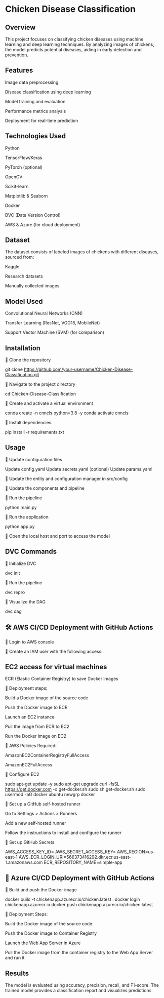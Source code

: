 # Chicken Disease Classification

## Overview

This project focuses on classifying chicken diseases using machine learning and deep learning techniques. By analyzing images of chickens, the model predicts potential diseases, aiding in early detection and prevention.

## Features

Image data preprocessing

Disease classification using deep learning

Model training and evaluation

Performance metrics analysis

Deployment for real-time prediction

## Technologies Used

Python

TensorFlow/Keras

PyTorch (optional)

OpenCV

Scikit-learn

Matplotlib & Seaborn

Docker

DVC (Data Version Control)

AWS & Azure (for cloud deployment)

## Dataset

The dataset consists of labeled images of chickens with different diseases, sourced from:

Kaggle

Research datasets

Manually collected images

## Model Used

Convolutional Neural Networks (CNN)

Transfer Learning (ResNet, VGG16, MobileNet)

Support Vector Machine (SVM) (for comparison)

## Installation

🔹 Clone the repository

 git clone https://github.com/your-username/Chicken-Disease-Classification.git

🔹 Navigate to the project directory

cd Chicken-Disease-Classification

🔹 Create and activate a virtual environment

conda create -n cnncls python=3.8 -y
conda activate cnncls

🔹 Install dependencies

pip install -r requirements.txt

## Usage

🔹 Update configuration files

Update config.yaml
Update secrets.yaml (optional)
Update params.yaml

🔹 Update the entity and configuration manager in src/config

🔹 Update the components and pipeline

🔹 Run the pipeline

python main.py

🔹 Run the application

python app.py

🔹 Open the local host and port to access the model

## DVC Commands

🔹 Initialize DVC

dvc init

🔹 Run the pipeline

dvc repro

🔹 Visualize the DAG

dvc dag

## 🛠️ AWS CI/CD Deployment with GitHub Actions

🔹 Login to AWS console

🔹 Create an IAM user with the following access:

## EC2 access for virtual machines

ECR (Elastic Container Registry) to save Docker images

🔹 Deployment steps:

Build a Docker image of the source code

Push the Docker image to ECR

Launch an EC2 instance

Pull the image from ECR to EC2

Run the Docker image on EC2

🔹 AWS Policies Required:

AmazonEC2ContainerRegistryFullAccess

AmazonEC2FullAccess

🔹 Configure EC2

sudo apt-get update -y
sudo apt-get upgrade
curl -fsSL https://get.docker.com -o get-docker.sh
sudo sh get-docker.sh
sudo usermod -aG docker ubuntu
newgrp docker

🔹 Set up a GitHub self-hosted runner

Go to Settings > Actions > Runners

Add a new self-hosted runner

Follow the instructions to install and configure the runner

🔹 Set up GitHub Secrets

AWS_ACCESS_KEY_ID=
AWS_SECRET_ACCESS_KEY=
AWS_REGION=us-east-1
AWS_ECR_LOGIN_URI=566373416292.dkr.ecr.us-east-1.amazonaws.com
ECR_REPOSITORY_NAME=simple-app

## 🚀 Azure CI/CD Deployment with GitHub Actions

🔹 Build and push the Docker image

docker build -t chickenapp.azurecr.io/chicken:latest .
docker login chickenapp.azurecr.io
docker push chickenapp.azurecr.io/chicken:latest

🔹 Deployment Steps:

Build the Docker image of the source code

Push the Docker image to Container Registry

Launch the Web App Server in Azure

Pull the Docker image from the container registry to the Web App Server and run it

## Results

The model is evaluated using accuracy, precision, recall, and F1-score. The trained model provides a classification report and visualizes predictions.
